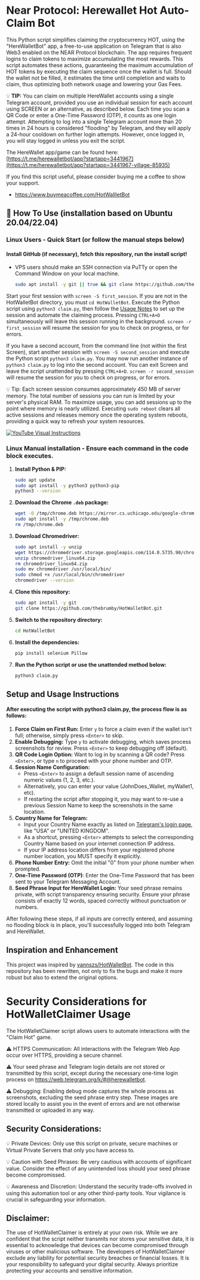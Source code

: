 # Near Protocol: Herewallet Hot Auto-Claim Bot

This Python script simplifies claiming the cryptocurrency HOT, using the "HereWalletBot" app, a free-to-use application on Telegram that is also Web3 enabled on the NEAR Protocol blockchain. The app requires frequent logins to claim tokens to maximize accumulating the most rewards. This script automates these actions, guaranteeing the maximum accumulation of HOT tokens by executing the claim sequence once the wallet is full. Should the wallet not be filled, it estimates the time until completion and waits to claim, thus optimizing both network usage and lowering your Gas Fees.

💡 **TIP:** You can claim on multiple HereWallet accounts using a single Telegram account, provided you use an individual session for each account using SCREEN or an alternative, as described below. Each time you scan a QR Code or enter a One-Time Password (OTP), it counts as one login attempt. Attempting to log into a single Telegram account more than 20 times in 24 hours is considered "flooding" by Telegram, and they will apply a 24-hour cooldown on further login attempts. However, once logged in, you will stay logged in unless you exit the script.

The HereWallet app/game can be found here: [https://t.me/herewalletbot/app?startapp=3441967](https://t.me/herewalletbot/app?startapp=3441967-village-85935)

If you find this script useful, please consider buying me a coffee to show your support.
- https://www.buymeacoffee.com/HotWallletBot

## 🚀 How To Use (installation based on Ubuntu 20.04/22.04)

### Linux Users - Quick Start (or follow the manual steps below)
#### Install GitHub (if necessary), fetch this repository, run the install script!

- VPS users should make an SSH connection via PuTTy or open the Command Window on your local machine.

   ```bash
   sudo apt install -y git || true && git clone https://github.com/thebrumby/HotWalletBot.git && cd HotWalletBot && chmod +x install.sh && ./install.sh
   ```
Start your first session with ```screen -S first_session```. If you are not in the HotWalletBot directory, you must ```cd HotWalletBot```. Execute the Python script using ```python3 claim.py```, then follow the [Usage Notes](#usage-notes) to set up the session and automate the claiming process. Pressing ```CTRL+A+D``` simultaneously will leave this session running in the background. ```screen -r first_session``` will resume the session for you to check on progress, or for errors. 

If you have a second account, from the command line (not within the first Screen), start another session with ```screen -S second_session``` and execute the Python script ```python3 claim.py```. You may now run another instance of ```python3 claim.py``` to log into the second account. You can exit Screen and leave the script unattended by pressing ```CTRL+A+D```. ```screen -r second_session``` will resume the session for you to check on progress, or for errors. 

💡 Tip: Each screen session consumes approximately 450 MB of server memory. The total number of sessions you can run is limited by your server's physical RAM. To maximize usage, you can add sessions up to the point where memory is nearly utilized. Executing ```sudo reboot``` clears all active sessions and releases memory once the operating system reboots, providing a quick way to refresh your system resources.

[![YouTube Visual Instructions](https://img.youtube.com/vi/MjUquyLWPGw/0.jpg)](https://www.youtube.com/watch?v=MjUquyLWPGw "YouTube Visual Instructions")


### Linux Manual installation - Ensure each command in the code block executes. 

1. **Install Python & PIP:**

   ```bash
   sudo apt update
   sudo apt install -y python3 python3-pip
   python3 --version   
   ```
2. **Download the Chrome `.deb` package:**

   ```bash
   wget -O /tmp/chrome.deb https://mirror.cs.uchicago.edu/google-chrome/pool/main/g/google-chrome-stable/google-chrome-stable_114.0.5735.198-1_amd64.deb
   sudo apt install -y /tmp/chrome.deb
   rm /tmp/chrome.deb   
   ```
3. **Download Chromedriver:**

   ```bash
   sudo apt install -y unzip
   wget https://chromedriver.storage.googleapis.com/114.0.5735.90/chromedriver_linux64.zip
   unzip chromedriver_linux64.zip
   rm chromedriver_linux64.zip
   sudo mv chromedriver /usr/local/bin/
   sudo chmod +x /usr/local/bin/chromedriver
   chromedriver --version   
   ```
4. **Clone this repository:**

   ```bash
   sudo apt install -y git
   git clone https://github.com/thebrumby/HotWalletBot.git   
   ```
5. **Switch to the repository directory:**
   ```bash
   cd HotWalletBot   
   ```
6. **Install the dependencies:**
   ```bash
   pip install selenium Pillow   
   ```
7. **Run the Python script or use the unattended method below:**
   ```bash
   python3 claim.py   
   ```
<a name="usage-notes"></a>
## Setup and Usage Instructions

#### After executing the script with python3 claim.py, the process flow is as follows:

1. **Force Claim on First Run:** Enter `y` to force a claim even if the wallet isn't full; otherwise, simply press `<Enter>` to skip.
2. **Enable Debugging:** Type `y` to activate debugging, which saves process screenshots for review. Press `<Enter>` to keep debugging off (default).
3. **QR Code Login Option:** Want to log in by scanning a QR code? Press `<Enter>`, or type `n` to proceed with your phone number and OTP.
4. **Session Name Configuration:**
   - Press `<Enter>` to assign a default session name of ascending numeric values (1, 2, 3, etc.).
   - Alternatively, you can enter your value (JohnDoes_Wallet, myWallet1, etc).
   - If restarting the script after stopping it, you may want to re-use a previous Session Name to keep the screenshots in the same location.
5. **Country Name for Telegram:**
   - Input your Country Name exactly as listed on [Telegram's login page](https://web.telegram.org/k/), like "USA" or "UNITED KINGDOM".
   - As a shortcut, pressing `<Enter>` attempts to select the corresponding Country Name based on your internet connection IP address.
   - If your IP address location differs from your registered phone number location, you MUST specify it explicitly. 
6. **Phone Number Entry:** Omit the initial "0" from your phone number when prompted.
7. **One-Time Password (OTP)**: Enter the One-Time Password that has been sent to your Telegram Messaging Account.
8. **Seed Phrase Input for HereWallet Login:** Your seed phrase remains private, with script transparency ensuring security. Ensure your phrase consists of exactly 12 words, spaced correctly without punctuation or numbers.

After following these steps, if all inputs are correctly entered, and assuming no flooding block is in place, you'll successfully logged into both Telegram and HereWallet.

## Inspiration and Enhancement

This project was inspired by [vannszs/HotWalletBot](https://github.com/vannszs/HotWalletBot.git). The code in this repository has been rewritten, not only to fix the bugs and make it more robust but also to extend the original options.

# Security Considerations for HotWalletClaimer Usage

The HotWalletClaimer script allows users to automate interactions with the "Claim Hot" game. 

⚠️ HTTPS Communication: All interactions with the Telegram Web App occur over HTTPS, providing a secure channel.

⚠️ Your seed phrase and Telegram login details are not stored or transmitted by this script, except during the necessary one-time login process on https://web.telegram.org/k/#@herewalletbot. 

⚠️ Debugging: Enabling debug mode captures the whole process as screenshots, excluding the seed phrase entry step. These images are stored locally to assist you in the event of errors and are not otherwise transmitted or uploaded in any way.

## Security Considerations:

💡 Private Devices: Only use this script on private, secure machines or Virtual Private Servers that only you have access to.

💡 Caution with Seed Phrases: Be very cautious with accounts of significant value. Consider the effect of any unintended loss should your seed phrase become compromissed.

💡 Awareness and Discretion: Understand the security trade-offs involved in using this automation tool or any other third-party tools. Your vigilance is crucial in safeguarding your information.

## Disclaimer:
The use of HotWalletClaimer is entirely at your own risk. While we are confident that the script neither transmits nor stores your sensitive data, it is essential to acknowledge that devices can become compromised through viruses or other malicious software. The developers of HotWalletClaimer exclude any liability for potential security breaches or financial losses. It is your responsibility to safeguard your digital security. Always prioritize protecting your accounts and sensitive information.


